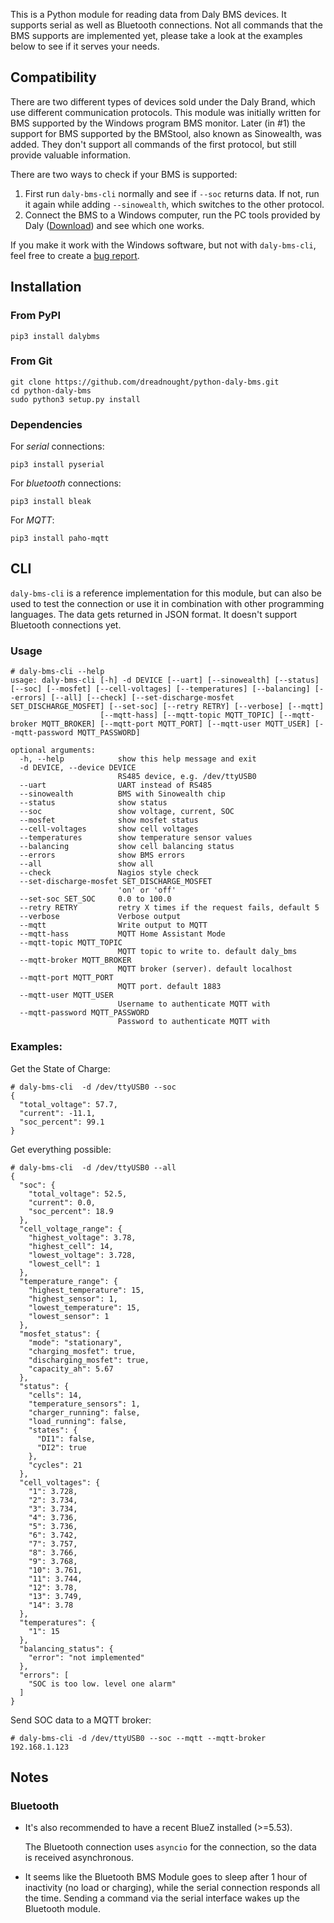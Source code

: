 This is a Python module for reading data from Daly BMS devices. It supports serial as well as Bluetooth connections. Not all commands that the BMS supports are implemented yet, please take a look at the examples below to see if it serves your needs.

## Compatibility

There are two different types of devices sold under the Daly Brand, which use different communication protocols. 
This module was initially written for BMS supported by the Windows program BMS monitor.
Later (in #1) the support for BMS supported by the BMStool, also known as Sinowealth, was added. They don't support all commands of the first protocol, but still provide valuable information.

There are two ways to check if your BMS is supported:
1. First run `daly-bms-cli` normally and see if `--soc` returns data. If not, run it again while adding `--sinowealth`, which switches to the other protocol.
2. Connect the BMS to a Windows computer, run the PC tools provided by Daly ([Download](https://www.dalyelec.cn/newsshow.php?cid=25&id=77&lang=1)) and see which one works.

If you make it work with the Windows software, but not with `daly-bms-cli`, feel free to create a [bug report](https://github.com/dreadnought/python-daly-bms/issues).

## Installation

### From PyPI

```
pip3 install dalybms
```

### From Git

```
git clone https://github.com/dreadnought/python-daly-bms.git
cd python-daly-bms
sudo python3 setup.py install
```

### Dependencies

For *serial* connections:
```
pip3 install pyserial
```

For *bluetooth* connections:
```
pip3 install bleak
```

For *MQTT*:
```
pip3 install paho-mqtt
```

## CLI

`daly-bms-cli` is a reference implementation for this module, but can also be used to test the connection or use it in combination with other programming languages. The data gets returned in JSON format. It doesn't support Bluetooth connections yet.

### Usage
```
# daly-bms-cli --help
usage: daly-bms-cli [-h] -d DEVICE [--uart] [--sinowealth] [--status] [--soc] [--mosfet] [--cell-voltages] [--temperatures] [--balancing] [--errors] [--all] [--check] [--set-discharge-mosfet SET_DISCHARGE_MOSFET] [--set-soc] [--retry RETRY] [--verbose] [--mqtt]
                    [--mqtt-hass] [--mqtt-topic MQTT_TOPIC] [--mqtt-broker MQTT_BROKER] [--mqtt-port MQTT_PORT] [--mqtt-user MQTT_USER] [--mqtt-password MQTT_PASSWORD]

optional arguments:
  -h, --help            show this help message and exit
  -d DEVICE, --device DEVICE
                        RS485 device, e.g. /dev/ttyUSB0
  --uart                UART instead of RS485
  --sinowealth          BMS with Sinowealth chip
  --status              show status
  --soc                 show voltage, current, SOC
  --mosfet              show mosfet status
  --cell-voltages       show cell voltages
  --temperatures        show temperature sensor values
  --balancing           show cell balancing status
  --errors              show BMS errors
  --all                 show all
  --check               Nagios style check
  --set-discharge-mosfet SET_DISCHARGE_MOSFET
                        'on' or 'off'
  --set-soc SET_SOC     0.0 to 100.0
  --retry RETRY         retry X times if the request fails, default 5
  --verbose             Verbose output
  --mqtt                Write output to MQTT
  --mqtt-hass           MQTT Home Assistant Mode
  --mqtt-topic MQTT_TOPIC
                        MQTT topic to write to. default daly_bms
  --mqtt-broker MQTT_BROKER
                        MQTT broker (server). default localhost
  --mqtt-port MQTT_PORT
                        MQTT port. default 1883
  --mqtt-user MQTT_USER
                        Username to authenticate MQTT with
  --mqtt-password MQTT_PASSWORD
                        Password to authenticate MQTT with
```

### Examples:

Get the State of Charge:
```
# daly-bms-cli  -d /dev/ttyUSB0 --soc
{
  "total_voltage": 57.7,
  "current": -11.1,
  "soc_percent": 99.1
}
```

Get everything possible:
```
# daly-bms-cli  -d /dev/ttyUSB0 --all
{
  "soc": {
    "total_voltage": 52.5,
    "current": 0.0,
    "soc_percent": 18.9
  },
  "cell_voltage_range": {
    "highest_voltage": 3.78,
    "highest_cell": 14,
    "lowest_voltage": 3.728,
    "lowest_cell": 1
  },
  "temperature_range": {
    "highest_temperature": 15,
    "highest_sensor": 1,
    "lowest_temperature": 15,
    "lowest_sensor": 1
  },
  "mosfet_status": {
    "mode": "stationary",
    "charging_mosfet": true,
    "discharging_mosfet": true,
    "capacity_ah": 5.67
  },
  "status": {
    "cells": 14,
    "temperature_sensors": 1,
    "charger_running": false,
    "load_running": false,
    "states": {
      "DI1": false,
      "DI2": true
    },
    "cycles": 21
  },
  "cell_voltages": {
    "1": 3.728,
    "2": 3.734,
    "3": 3.734,
    "4": 3.736,
    "5": 3.736,
    "6": 3.742,
    "7": 3.757,
    "8": 3.766,
    "9": 3.768,
    "10": 3.761,
    "11": 3.744,
    "12": 3.78,
    "13": 3.749,
    "14": 3.78
  },
  "temperatures": {
    "1": 15
  },
  "balancing_status": {
    "error": "not implemented"
  },
  "errors": [
    "SOC is too low. level one alarm"
  ]
}
```

Send SOC data to a MQTT broker:
```
# daly-bms-cli -d /dev/ttyUSB0 --soc --mqtt --mqtt-broker 192.168.1.123
```

## Notes

### Bluetooth

- It's also recommended to have a recent BlueZ installed (>=5.53).

  The Bluetooth connection uses `asyncio` for the connection, so the data is received asynchronous.  

- It seems like the Bluetooth BMS Module goes to sleep after 1 hour of inactivity (no load or charging), while the serial connection responds all the time. Sending a command via the serial interface wakes up the Bluetooth module.
